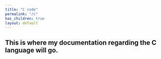 ```yaml
---
title: "C code"
permalink: "/c"
has_children: true
layout: default
---
```


## This is where my documentation regarding the C language will go.
